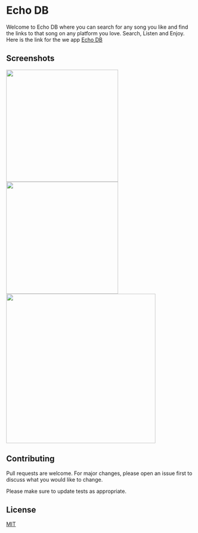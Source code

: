 # **Echo DB**
Welcome to Echo DB where you can search for any song you like and find the links to that song on any platform you love. Search, Listen and Enjoy.
Here is the link for the we app [Echo DB](https://echodb.netlify.app/)


## Screenshots
<img src="https://user-images.githubusercontent.com/65386038/118430298-6d2d7000-b6f1-11eb-93c4-38c342fc3797.png" height="300" />
<img src="https://user-images.githubusercontent.com/65386038/118430448-b8e01980-b6f1-11eb-875e-b74ab99ced08.png" height="300" />
<img src="https://user-images.githubusercontent.com/65386038/118430490-cd241680-b6f1-11eb-9d2d-d7dfbab7d388.png" height="400" />


## Contributing
Pull requests are welcome. For major changes, please open an issue first to discuss what you would like to change.

Please make sure to update tests as appropriate.

## License
[MIT](https://github.com/imradhe/echodb/blob/main/LICENSE)
